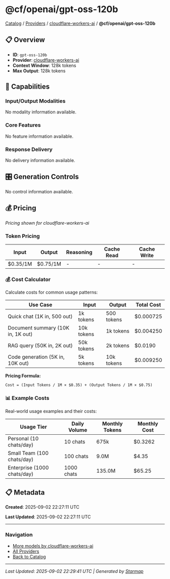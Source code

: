 # @cf/openai/gpt-oss-120b
  
[Catalog](../../../..) / [Providers](../../..) / [cloudflare-workers-ai](../..) / **@cf/openai/gpt-oss-120b**


## 📋 Overview
  
- **ID**: `gpt-oss-120b`
- **Provider**: [cloudflare-workers-ai](../)
- **Context Window**: 128k tokens
- **Max Output**: 128k tokens
  
## 🎯 Capabilities
  
### Input/Output Modalities
  
No modality information available.
  
### Core Features
  
No feature information available.
  
### Response Delivery
  
No delivery information available.
  
## 🎛️ Generation Controls
  
No control information available.
  
## 💰 Pricing
  
*Pricing shown for cloudflare-workers-ai*
  
  
### Token Pricing
  
| Input | Output | Reasoning | Cache Read | Cache Write |
|---------|---------|---------|---------|---------|
| $0.35/1M | $0.75/1M | - | - | - |

  
### 💰 Cost Calculator
  
Calculate costs for common usage patterns:
  
  
| Use Case | Input | Output | Total Cost |
|---------|---------|---------|---------|
| Quick chat (1K in, 500 out) | 1k tokens | 500 tokens | $0.000725 |
| Document summary (10K in, 1K out) | 10k tokens | 1k tokens | $0.004250 |
| RAG query (50K in, 2K out) | 50k tokens | 2k tokens | $0.0190 |
| Code generation (5K in, 10K out) | 5k tokens | 10k tokens | $0.009250 |

  
**Pricing Formula:**
  
```
Cost = (Input Tokens / 1M × $0.35) + (Output Tokens / 1M × $0.75)
```
  
### 📊 Example Costs
  
Real-world usage examples and their costs:
  
  
| Usage Tier | Daily Volume | Monthly Tokens | Monthly Cost |
|---------|---------|---------|---------|
| Personal (10 chats/day) | 10 chats | 675k | $0.3262 |
| Small Team (100 chats/day) | 100 chats | 9.0M | $4.35 |
| Enterprise (1000 chats/day) | 1000 chats | 135.0M | $65.25 |

  
## 📋 Metadata
  
**Created**: 2025-09-02 22:27:11 UTC
  
**Last Updated**: 2025-09-02 22:27:11 UTC
  
  
---
  
  
### Navigation

- [More models by cloudflare-workers-ai](../)
- [All Providers](../../../../providers)
- [Back to Catalog](../../../..)


---
_Last Updated: 2025-09-02 22:29:41 UTC | Generated by [Starmap](https://github.com/agentstation/starmap)_

